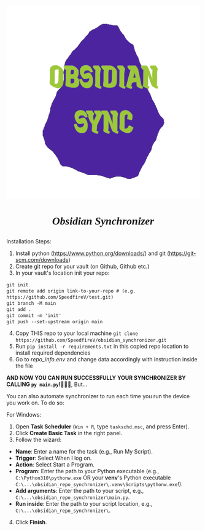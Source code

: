 ***<p align=center style="text-align:center; font-family:'Jaini Purva'">![image info](assets/obsidian_with_transparent_background.png)</p>***

# ***<p align=center style="font-family:'Jaini Purva'">Obsidian Synchronizer</p>***

Installation Steps:
1. Install python (https://www.python.org/downloads/) and git (https://git-scm.com/downloads)
2. Create git repo for your vault (on Github, Github etc.)
3. In your vault's location init your repo:

```
git init
git remote add origin link-to-your-repo # (e.g. https://github.com/SpeedfireV/test.git)
git branch -M main
git add .
git commit -m 'init'
git push --set-upstream origin main
```

4. Copy THIS repo to your local machine `git clone https://github.com/SpeedfireV/obsidian_synchronizer.git`
5. Run `pip install -r requirements.txt` in this copied repo location to install required dependencies
6. Go to _repo_info.env_ and change data accordingly with instruction inside the file

**AND NOW YOU CAN RUN SUCCESSFULLY YOUR SYNCHRONIZER BY CALLING `py main.py`!🥳🥳🥳**, But...

You can also automate synchronizer to run each time you run the device you work on. To do so:

For Windows:
1. Open **Task Scheduler** (`Win + R`, type `taskschd.msc`, and press Enter).
2. Click **Create Basic Task** in the right panel.
3. Follow the wizard:
- **Name**: Enter a name for the task (e.g., Run My Script).
- **Trigger**: Select When I log on.
- **Action**: Select Start a Program.
- **Program**: Enter the path to your Python executable (e.g., `C:\Python310\pythonw.exe` OR your **venv**'s Python executable `C:\...\obsidian_repo_synchronizer\.venv\Scripts\pythonw.exe`!).
- **Add arguments**: Enter the path to your script, e.g., `C:\...\obsidian_repo_synchronizer\main.py`.
- **Run inside**: Enter the path to your script location, e.g., `C:\...\obsidian_repo_synchronizer\`.
4. Click **Finish**.